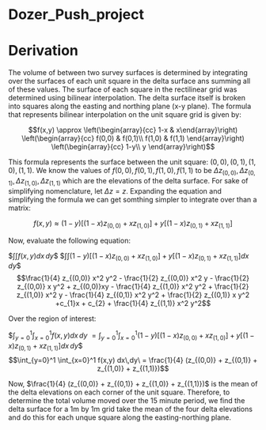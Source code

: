 # Dozer_Push_project

# Derivation
The volume of between two survey surfaces is determined by integrating over the surfaces of each unit square in the delta surface ans summing all of these values. The surface of each square in the rectilinear grid was determined using bilinear interpolation. The delta surface itself is broken into squares along the easting and northing plane (x-y plane). The formula that represents bilinear interpolation on the unit square grid is given by:

$$f(x,y) \approx  \left(\begin{array}{cc} 
1-x & x\end{array}\right) \left(\begin{array}{cc} 
f(0,0) & f(0,1)\\
f(1,0) & f(1,1)
\end{array}\right) \left(\begin{array}{cc} 
1-y\\
y
\end{array}\right)$$

This formula represents the surface between the unit square: $(0,0), (0,1), (1,0), (1,1)$. We know the values of $f(0,0), f(0,1), f(1,0), f(1,1)$ to be $\Delta z_{(0,0)}, \Delta z_{(0,1)}, \Delta z_{(1,0)}, \Delta z_{(1,1)}$ which are the elevations of the delta surface. For sake of simplifying nomenclature, let $\Delta z = z$. Expanding the equation and simplifying the formula we can get somthing simpler to integrate over than a matrix:

$$f(x,y) \approx (1-y)[(1-x)z_{(0,0)}+xz_{(1,0)}]+y[(1-x)z_{(0,1)}+xz_{(1,1)}]$$

Now, evaluate the following equation:

$$\int \int f(x,y) dx\,dy\$$
$$\int \int (1-y)[(1-x)z_{(0,0)}+xz_{(1,0)}]+y[(1-x)z_{(0,1)}+xz_{(1,1)}] dx\,dy\$$
$$\frac{1}{4} z_{(0,0)} x^2 y^2 - \frac{1}{2} z_{(0,0)} x^2 y - \frac{1}{2} z_{(0,0)} x y^2 + z_{(0,0)}xy - \frac{1}{4} z_{(1,0)} x^2 y^2 + \frac{1}{2} z_{(1,0)} x^2 y - \frac{1}{4} z_{(0,1)} x^2 y^2 + \frac{1}{2} z_{(0,1)} x y^2 +c_{1}x + c_{2} + \frac{1}{4} z_{(1,1)} x^2 y^2$$

Over the region of interest:

$$\int_{y=0}^1 \int_{x=0}^1 f(x,y) dx\,dy\ = \int_{y=0}^1 \int_{x=0}^1 (1-y)[(1-x)z_{(0,0)}+xz_{(1,0)}]+y[(1-x)z_{(0,1)}+xz_{(1,1)}] dx\,dy\$$
$$\int_{y=0}^1 \int_{x=0}^1 f(x,y) dx\,dy\ = \frac{1}{4} (z_{(0,0)} + z_{(0,1)} + z_{(1,0)} + z_{(1,1)})$$

Now, $\frac{1}{4} (z_{(0,0)} + z_{(0,1)} + z_{(1,0)} + z_{(1,1)})$ is the mean of the delta elevations on each corner of the unit square. Therefore, to determine the total volume moved over the 15 minute period, we find the delta surface for a 1m by 1m grid take the mean of the four delta elevations and do this for each unque square along the easting-northing plane. 


<!--
z00 - (z00)/2 + (z10)/2 - (z00)/2 + (z01)/2 + (z00)/4 - (z10)/4 - (z01)/4 + (z11)/4

(z00)/4 + (z10)/4 + (z01)/4 + (z11)/4

mean(z00 + z01 + z10 + z11)